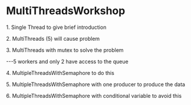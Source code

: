 MultiThreadsWorkshop
====================
<p> 1. Single Thread to give brief introduction
<p> 2. MultiThreads (5) will cause problem
<p> 3. MultiThreads with mutex to solve the problem

---5 workers and only 2 have access to the queue
<p> 4. MultipleThreadsWithSemaphore to do this
<p> 5. MultipleThreadsWithSemaphore with one producer to produce the data
<p> 6. MultipleThreadsWithSemaphore with conditional variable to avoid this
